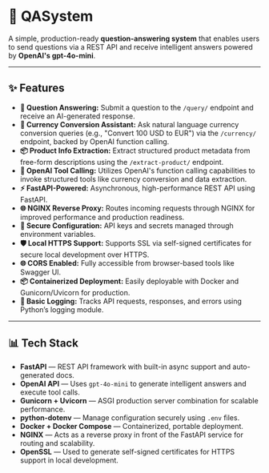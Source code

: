 # 🤖 QASystem

A simple, production-ready **question-answering system** that enables users to send questions via a REST API and receive intelligent answers powered by **OpenAI's gpt-4o-mini**.

---

## ✨ Features

- **🧠 Question Answering:** Submit a question to the `/query/` endpoint and receive an AI-generated response.
- **💱 Currency Conversion Assistant:** Ask natural language currency conversion queries (e.g., "Convert 100 USD to EUR") via the `/currency/` endpoint, backed by OpenAI function calling.
- **📦 Product Info Extraction:** Extract structured product metadata from free-form descriptions using the `/extract-product/` endpoint.
- **🧩 OpenAI Tool Calling:** Utilizes OpenAI's function calling capabilities to invoke structured tools like currency conversion and data extraction.
- **⚡ FastAPI-Powered:** Asynchronous, high-performance REST API using FastAPI.
- **🌐 NGINX Reverse Proxy:** Routes incoming requests through NGINX for improved performance and production readiness.
- **🔐 Secure Configuration:** API keys and secrets managed through environment variables.
- **🛡️ Local HTTPS Support:** Supports SSL via self-signed certificates for secure local development over HTTPS.
- **🌐 CORS Enabled:** Fully accessible from browser-based tools like Swagger UI.
- **📦 Containerized Deployment:** Easily deployable with Docker and Gunicorn/Uvicorn for production.
- **📝 Basic Logging:** Tracks API requests, responses, and errors using Python’s logging module.

---

## 📊 Tech Stack

* **FastAPI** — REST API framework with built-in async support and auto-generated docs.
* **OpenAI API** — Uses `gpt-4o-mini` to generate intelligent answers and execute tool calls.
* **Gunicorn + Uvicorn** — ASGI production server combination for scalable performance.
* **python-dotenv** — Manage configuration securely using `.env` files.
* **Docker + Docker Compose** — Containerized, portable deployment.
* **NGINX** — Acts as a reverse proxy in front of the FastAPI service for routing and scalability.
* **OpenSSL** — Used to generate self-signed certificates for HTTPS support in local development.
